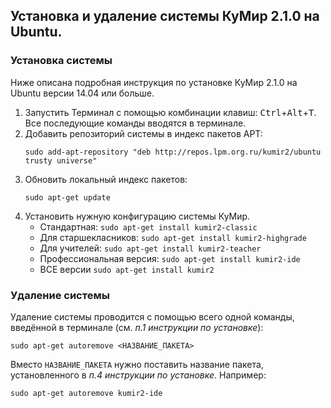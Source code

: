 ## Установка и удаление системы КуМир 2.1.0 на Ubuntu.
### Установка системы 
Ниже описана подробная инструкция по установке КуМир 2.1.0 на Ubuntu версии 14.04 или больше. 
1. Запустить Терминал с помощью комбинации клавиш:
   <kbd>Ctrl</kbd>+<kbd>Alt</kbd>+<kbd>T</kbd>. Все последующие команды вводятся в терминале.
2. Добавить репозиторий системы в индекс пакетов АРТ: 
   ```
   sudo add-apt-repository "deb http://repos.lpm.org.ru/kumir2/ubuntu trusty universe"
   ```
3. Обновить локальный индекс пакетов: 
   ```
   sudo apt-get update
   ```
4. Установить нужную конфигурацию системы КуМир.
   * Стандартная: ```sudo apt-get install kumir2-classic```
   * Для старшекласников: ```sudo apt-get install kumir2-highgrade```
   * Для учителей: ```sudo apt-get install kumir2-teacher```
   * Профессиональная версия: ```sudo apt-get install kumir2-ide```
   * ВСЕ версии ```sudo apt-get install kumir2```

### Удаление системы 
Удаление системы проводится с помощью всего одной команды, введённой в терминале (см. *п.1 инструкции по установке*):
```
sudo apt-get autoremove <НАЗВАНИЕ_ПАКЕТА>
```
Вместо ```НАЗВАНИЕ_ПАКЕТА``` нужно поставить название пакета, установленного в *п.4 инструкции по установке*. Например:
```
sudo apt-get autoremove kumir2-ide
```
